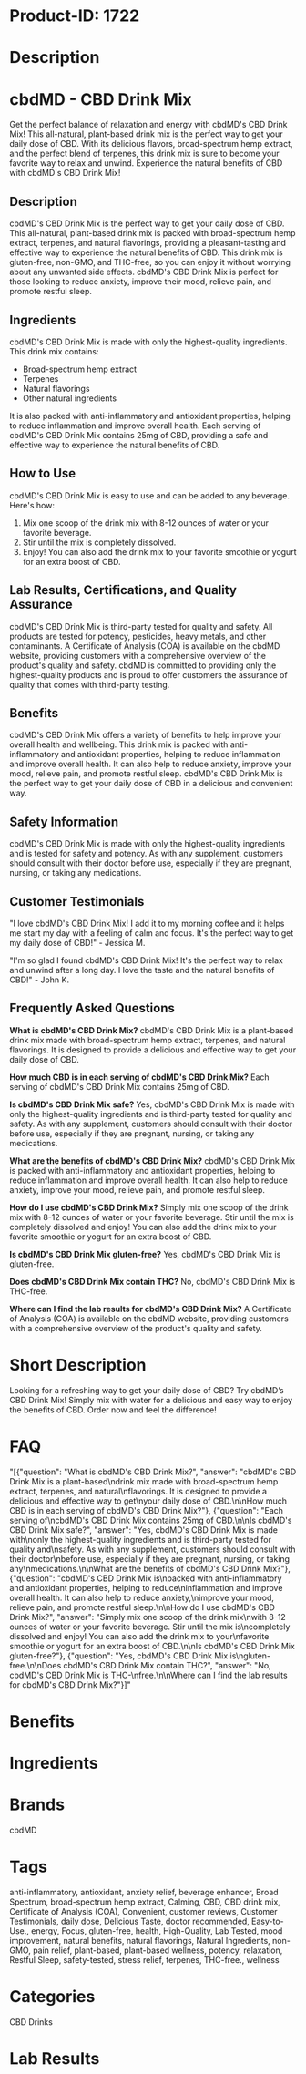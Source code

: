 # Product-ID: 1722

# Description

<div class="flex flex-grow flex-col gap-3">
<div class="flex flex-col items-start gap-4 whitespace-pre-wrap break-words">
<div class="markdown prose w-full break-words dark:prose-invert dark">
<h1>cbdMD - CBD Drink Mix</h1>
<p>Get the perfect balance of relaxation and energy with cbdMD's CBD Drink Mix! This all-natural, plant-based drink mix is the perfect way to get your daily dose of CBD. With its delicious flavors, broad-spectrum hemp extract, and the perfect blend of terpenes, this drink mix is sure to become your favorite way to relax and unwind. Experience the natural benefits of CBD with cbdMD's CBD Drink Mix!</p>
<h2>Description</h2>
<p>cbdMD's CBD Drink Mix is the perfect way to get your daily dose of CBD. This all-natural, plant-based drink mix is packed with broad-spectrum hemp extract, terpenes, and natural flavorings, providing a pleasant-tasting and effective way to experience the natural benefits of CBD. This drink mix is gluten-free, non-GMO, and THC-free, so you can enjoy it without worrying about any unwanted side effects. cbdMD's CBD Drink Mix is perfect for those looking to reduce anxiety, improve their mood, relieve pain, and promote restful sleep.</p>
<h2>Ingredients</h2>
<p>cbdMD's CBD Drink Mix is made with only the highest-quality ingredients. This drink mix contains:</p>
<ul>
<li>Broad-spectrum hemp extract</li>
<li>Terpenes</li>
<li>Natural flavorings</li>
<li>Other natural ingredients</li>
</ul>
<p>It is also packed with anti-inflammatory and antioxidant properties, helping to reduce inflammation and improve overall health. Each serving of cbdMD's CBD Drink Mix contains 25mg of CBD, providing a safe and effective way to experience the natural benefits of CBD.</p>
<h2>How to Use</h2>
<p>cbdMD's CBD Drink Mix is easy to use and can be added to any beverage. Here's how:</p>
<ol>
<li>Mix one scoop of the drink mix with 8-12 ounces of water or your favorite beverage.</li>
<li>Stir until the mix is completely dissolved.</li>
<li>Enjoy! You can also add the drink mix to your favorite smoothie or yogurt for an extra boost of CBD.</li>
</ol>
<h2>Lab Results, Certifications, and Quality Assurance</h2>
<p>cbdMD's CBD Drink Mix is third-party tested for quality and safety. All products are tested for potency, pesticides, heavy metals, and other contaminants. A Certificate of Analysis (COA) is available on the cbdMD website, providing customers with a comprehensive overview of the product's quality and safety. cbdMD is committed to providing only the highest-quality products and is proud to offer customers the assurance of quality that comes with third-party testing.</p>
<h2>Benefits</h2>
<p>cbdMD's CBD Drink Mix offers a variety of benefits to help improve your overall health and wellbeing. This drink mix is packed with anti-inflammatory and antioxidant properties, helping to reduce inflammation and improve overall health. It can also help to reduce anxiety, improve your mood, relieve pain, and promote restful sleep. cbdMD's CBD Drink Mix is the perfect way to get your daily dose of CBD in a delicious and convenient way.</p>
<h2>Safety Information</h2>
<p>cbdMD's CBD Drink Mix is made with only the highest-quality ingredients and is tested for safety and potency. As with any supplement, customers should consult with their doctor before use, especially if they are pregnant, nursing, or taking any medications.</p>
<h2>Customer Testimonials</h2>
<p>"I love cbdMD's CBD Drink Mix! I add it to my morning coffee and it helps me start my day with a feeling of calm and focus. It's the perfect way to get my daily dose of CBD!" - Jessica M.</p>
<p>"I'm so glad I found cbdMD's CBD Drink Mix! It's the perfect way to relax and unwind after a long day. I love the taste and the natural benefits of CBD!" - John K.</p>
<h2>Frequently Asked Questions</h2>
<p><strong>What is cbdMD's CBD Drink Mix?</strong> cbdMD's CBD Drink Mix is a plant-based drink mix made with broad-spectrum hemp extract, terpenes, and natural flavorings. It is designed to provide a delicious and effective way to get your daily dose of CBD.</p>
<p><strong>How much CBD is in each serving of cbdMD's CBD Drink Mix?</strong> Each serving of cbdMD's CBD Drink Mix contains 25mg of CBD.</p>
<p><strong>Is cbdMD's CBD Drink Mix safe?</strong> Yes, cbdMD's CBD Drink Mix is made with only the highest-quality ingredients and is third-party tested for quality and safety. As with any supplement, customers should consult with their doctor before use, especially if they are pregnant, nursing, or taking any medications.</p>
<p><strong>What are the benefits of cbdMD's CBD Drink Mix?</strong> cbdMD's CBD Drink Mix is packed with anti-inflammatory and antioxidant properties, helping to reduce inflammation and improve overall health. It can also help to reduce anxiety, improve your mood, relieve pain, and promote restful sleep.</p>
<p><strong>How do I use cbdMD's CBD Drink Mix?</strong> Simply mix one scoop of the drink mix with 8-12 ounces of water or your favorite beverage. Stir until the mix is completely dissolved and enjoy! You can also add the drink mix to your favorite smoothie or yogurt for an extra boost of CBD.</p>
<p><strong>Is cbdMD's CBD Drink Mix gluten-free?</strong> Yes, cbdMD's CBD Drink Mix is gluten-free.</p>
<p><strong>Does cbdMD's CBD Drink Mix contain THC?</strong> No, cbdMD's CBD Drink Mix is THC-free.</p>
<p><strong>Where can I find the lab results for cbdMD's CBD Drink Mix?</strong> A Certificate of Analysis (COA) is available on the cbdMD website, providing customers with a comprehensive overview of the product's quality and safety.</p>
</div>
</div>
</div>


# Short Description

<p>Looking for a refreshing way to get your daily dose of CBD? Try cbdMD&#8217;s CBD Drink Mix! Simply mix with water for a delicious and easy way to enjoy the benefits of CBD. Order now and feel the difference!</p>


# FAQ
"[{\"question\": \"What is cbdMD's CBD Drink Mix?\", \"answer\": \"cbdMD's CBD Drink Mix is a plant-based\\ndrink mix made with broad-spectrum hemp extract, terpenes, and natural\\nflavorings. It is designed to provide a delicious and effective way to get\\nyour daily dose of CBD.\\n\\nHow much CBD is in each serving of cbdMD's CBD Drink Mix?\"}, {\"question\": \"Each serving of\\ncbdMD's CBD Drink Mix contains 25mg of CBD.\\n\\nIs cbdMD's CBD Drink Mix safe?\", \"answer\": \"Yes, cbdMD's CBD Drink Mix is made with\\nonly the highest-quality ingredients and is third-party tested for quality and\\nsafety. As with any supplement, customers should consult with their doctor\\nbefore use, especially if they are pregnant, nursing, or taking any\\nmedications.\\n\\nWhat are the benefits of cbdMD's CBD Drink Mix?\"}, {\"question\": \"cbdMD's CBD Drink Mix is\\npacked with anti-inflammatory and antioxidant properties, helping to reduce\\ninflammation and improve overall health. It can also help to reduce anxiety,\\nimprove your mood, relieve pain, and promote restful sleep.\\n\\nHow do I use cbdMD's CBD Drink Mix?\", \"answer\": \"Simply mix one scoop of the drink mix\\nwith 8-12 ounces of water or your favorite beverage. Stir until the mix is\\ncompletely dissolved and enjoy! You can also add the drink mix to your\\nfavorite smoothie or yogurt for an extra boost of CBD.\\n\\nIs cbdMD's CBD Drink Mix gluten-free?\"}, {\"question\": \"Yes, cbdMD's CBD Drink Mix is\\ngluten-free.\\n\\nDoes cbdMD's CBD Drink Mix contain THC?\", \"answer\": \"No, cbdMD's CBD Drink Mix is THC-\\nfree.\\n\\nWhere can I find the lab results for cbdMD's CBD Drink Mix?\"}]"

# Benefits



# Ingredients



# Brands

cbdMD

# Tags

anti-inflammatory, antioxidant, anxiety relief, beverage enhancer, Broad Spectrum, broad-spectrum hemp extract, Calming, CBD, CBD drink mix, Certificate of Analysis (COA), Convenient, customer reviews, Customer Testimonials, daily dose, Delicious Taste, doctor recommended, Easy-to-Use., energy, Focus, gluten-free, health, High-Quality, Lab Tested, mood improvement, natural benefits, natural flavorings, Natural Ingredients, non-GMO, pain relief, plant-based, plant-based wellness, potency, relaxation, Restful Sleep, safety-tested, stress relief, terpenes, THC-free., wellness

# Categories

CBD Drinks

# Lab Results
